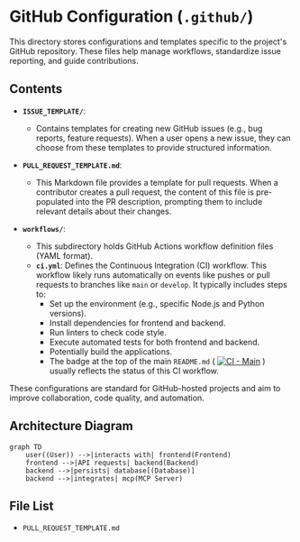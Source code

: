 # GitHub Configuration (`.github/`)

This directory stores configurations and templates specific to the project's GitHub repository. These files help manage workflows, standardize issue reporting, and guide contributions.

## Contents

-   **`ISSUE_TEMPLATE/`**:
    -   Contains templates for creating new GitHub issues (e.g., bug reports, feature requests). When a user opens a new issue, they can choose from these templates to provide structured information.

-   **`PULL_REQUEST_TEMPLATE.md`**:
    -   This Markdown file provides a template for pull requests. When a contributor creates a pull request, the content of this file is pre-populated into the PR description, prompting them to include relevant details about their changes.

-   **`workflows/`**:
    -   This subdirectory holds GitHub Actions workflow definition files (YAML format).
    -   **`ci.yml`**: Defines the Continuous Integration (CI) workflow. This workflow likely runs automatically on events like pushes or pull requests to branches like `main` or `develop`. It typically includes steps to:
        -   Set up the environment (e.g., specific Node.js and Python versions).
        -   Install dependencies for frontend and backend.
        -   Run linters to check code style.
        -   Execute automated tests for both frontend and backend.
        -   Potentially build the applications.
        -   The badge at the top of the main `README.md` ( [![CI - Main](...ci.yml/badge.svg...)](...ci.yml) ) usually reflects the status of this CI workflow.

These configurations are standard for GitHub-hosted projects and aim to improve collaboration, code quality, and automation.

## Architecture Diagram
```mermaid
graph TD
    user((User)) -->|interacts with| frontend(Frontend)
    frontend -->|API requests| backend(Backend)
    backend -->|persists| database[(Database)]
    backend -->|integrates| mcp(MCP Server)
```

<!-- File List Start -->
## File List

- `PULL_REQUEST_TEMPLATE.md`

<!-- File List End -->

